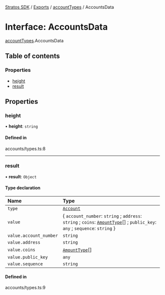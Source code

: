 [Stratos SDK](../README.md) / [Exports](../modules.md) / [accountTypes](../modules/accountTypes.md) / AccountsData

# Interface: AccountsData

[accountTypes](../modules/accountTypes.md).AccountsData

## Table of contents

### Properties

- [height](accountTypes.AccountsData.md#height)
- [result](accountTypes.AccountsData.md#result)

## Properties

### height

• **height**: `string`

#### Defined in

accounts/types.ts:8

___

### result

• **result**: `Object`

#### Type declaration

| Name | Type |
| :------ | :------ |
| `type` | [`Account`](../enums/transactionTypes.TxMsgTypes.md#account) |
| `value` | \{ `account_number`: `string` ; `address`: `string` ; `coins`: [`AmountType`](transactionTypes.AmountType.md)[] ; `public_key`: `any` ; `sequence`: `string`  } |
| `value.account_number` | `string` |
| `value.address` | `string` |
| `value.coins` | [`AmountType`](transactionTypes.AmountType.md)[] |
| `value.public_key` | `any` |
| `value.sequence` | `string` |

#### Defined in

accounts/types.ts:9
